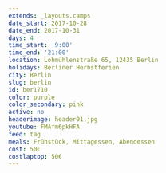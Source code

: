 ```yaml
---
extends: _layouts.camps
date_start: 2017-10-28
date_end: 2017-10-31
days: 4
time_start: '9:00'
time_end: '21:00'
location: Lohmühlenstraße 65, 12435 Berlin
holidays: Berliner Herbstferien
city: Berlin
slug: berlin
id: ber1710
color: purple
color_secondary: pink
active: no
headerimage: header01.jpg
youtube: FMAfm6pkHFA
feed: tag
meals: Frühstück, Mittagessen, Abendessen
cost: 50€
costlaptop: 50€
---
```

